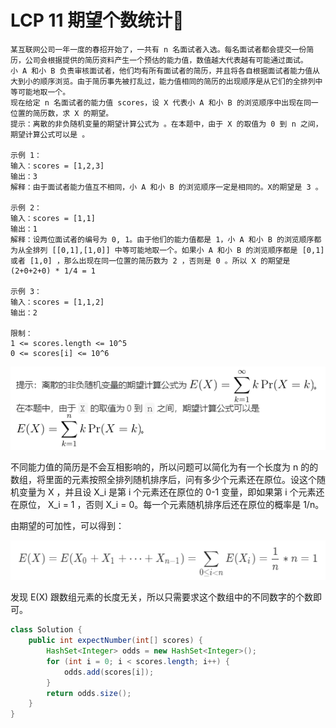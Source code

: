 # LCP 11 期望个数统计🔹

```text
某互联网公司一年一度的春招开始了，一共有 n 名面试者入选。每名面试者都会提交一份简历，公司会根据提供的简历资料产生一个预估的能力值，数值越大代表越有可能通过面试。 
小 A 和小 B 负责审核面试者，他们均有所有面试者的简历，并且将各自根据面试者能力值从大到小的顺序浏览。由于简历事先被打乱过，能力值相同的简历的出现顺序是从它们的全排列中等可能地取一个。
现在给定 n 名面试者的能力值 scores，设 X 代表小 A 和小 B 的浏览顺序中出现在同一位置的简历数，求 X 的期望。 
提示：离散的非负随机变量的期望计算公式为 。在本题中，由于 X 的取值为 0 到 n 之间，期望计算公式可以是 。 

示例 1： 
输入：scores = [1,2,3] 
输出：3 
解释：由于面试者能力值互不相同，小 A 和小 B 的浏览顺序一定是相同的。X的期望是 3 。 

示例 2： 
输入：scores = [1,1] 
输出：1 
解释：设两位面试者的编号为 0, 1。由于他们的能力值都是 1，小 A 和小 B 的浏览顺序都为从全排列 [[0,1],[1,0]] 中等可能地取一个。如果小 A 和小 B 的浏览顺序都是 [0,1] 或者 [1,0] ，那么出现在同一位置的简历数为 2 ，否则是 0 。所以 X 的期望是 (2+0+2+0) * 1/4 = 1 

示例 3： 
输入：scores = [1,1,2] 
输出：2 

限制： 
1 <= scores.length <= 10^5 
0 <= scores[i] <= 10^6
```

![](../.gitbook/assets/02-e.png)

不同能力值的简历是不会互相影响的，所以问题可以简化为有一个长度为 n 的的数组，将里面的元素按照全排列随机排序后，问有多少个元素还在原位。设这个随机变量为 X ，并且设 X\_i 是第 i 个元素还在原位的 0-1 变量，即如果第 i 个元素还在原位， X\_i = 1 ，否则 X\_i = 0。每一个元素随机排序后还在原位的概率是 1/n。

由期望的可加性，可以得到：

![](../.gitbook/assets/03.png)

发现 E\(X\) 跟数组元素的长度无关，所以只需要求这个数组中的不同数字的个数即可。

```java
class Solution {
    public int expectNumber(int[] scores) {
        HashSet<Integer> odds = new HashSet<Integer>();
        for (int i = 0; i < scores.length; i++) {
            odds.add(scores[i]);
        }
        return odds.size();
    }
}
```

